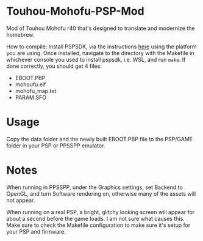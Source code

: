# Touhou-Mohofu-PSP-Mod

Mod of Touhou Mohofu r40 that's designed to translate and modernize the homebrew.

How to compile:
Install PSPSDK, via the instructions [here](https://pspdev.github.io/installation.html) using the platform you are using. Once installed, navigate to the directory with the Makefile in whichever console you used to install pspsdk, i.e. WSL, and run ```make```. If done correctly, you should get 4 files:

- EBOOT.PBP
- mohoufu.elf
- mohofu_map.txt
- PARAM.SFO

# Usage

Copy the data folder and the newly built EBOOT.PBP file to the PSP/GAME folder in your PSP or PPSSPP emulator.

# Notes

When running in PPSSPP, under the Graphics settings, set Backend to OpenGL, and turn Software rendering on, otherwise many of the assets will not appear.

When running on a real PSP, a bright, glitchy looking screen will appear for about a second before the game loads. I am not sure what causes this. Make sure to check the Makefile configuration to make sure it's setup for your PSP and firmware.
